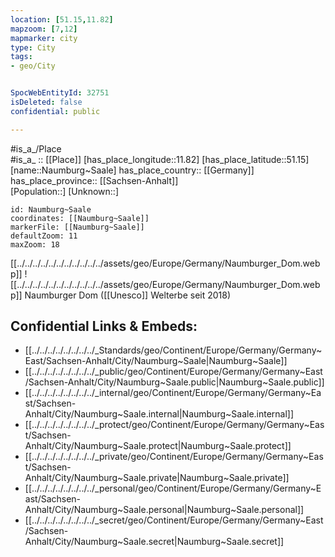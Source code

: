 ```yaml
---
location: [51.15,11.82] 
mapzoom: [7,12] 
mapmarker: city 
type: City
tags:
- geo/City


SpocWebEntityId: 32751
isDeleted: false
confidential: public

---
```


#is_a_/Place  
#is_a_ :: [[Place]] 
[has_place_longitude::11.82] 
[has_place_latitude::51.15] 
[name::Naumburg~Saale] 
has_place_country:: [[Germany]]  
has_place_province:: [[Sachsen-Anhalt]]  
[Population::] 
[Unknown::] 


```leaflet
id: Naumburg~Saale
coordinates: [[Naumburg~Saale]] 
markerFile: [[Naumburg~Saale]] 
defaultZoom: 11 
maxZoom: 18
```



[[../../../../../../../../../../../assets/geo/Europe/Germany/Naumburger_Dom.webp]] 
![[../../../../../../../../../../../assets/geo/Europe/Germany/Naumburger_Dom.webp]] 
Naumburger Dom ([[Unesco]] Welterbe seit 2018) 

## Confidential Links & Embeds: 
- [[../../../../../../../../_Standards/geo/Continent/Europe/Germany/Germany~East/Sachsen-Anhalt/City/Naumburg~Saale|Naumburg~Saale]] 
- [[../../../../../../../../_public/geo/Continent/Europe/Germany/Germany~East/Sachsen-Anhalt/City/Naumburg~Saale.public|Naumburg~Saale.public]] 
- [[../../../../../../../../_internal/geo/Continent/Europe/Germany/Germany~East/Sachsen-Anhalt/City/Naumburg~Saale.internal|Naumburg~Saale.internal]] 
- [[../../../../../../../../_protect/geo/Continent/Europe/Germany/Germany~East/Sachsen-Anhalt/City/Naumburg~Saale.protect|Naumburg~Saale.protect]] 
- [[../../../../../../../../_private/geo/Continent/Europe/Germany/Germany~East/Sachsen-Anhalt/City/Naumburg~Saale.private|Naumburg~Saale.private]] 
- [[../../../../../../../../_personal/geo/Continent/Europe/Germany/Germany~East/Sachsen-Anhalt/City/Naumburg~Saale.personal|Naumburg~Saale.personal]] 
- [[../../../../../../../../_secret/geo/Continent/Europe/Germany/Germany~East/Sachsen-Anhalt/City/Naumburg~Saale.secret|Naumburg~Saale.secret]] 
